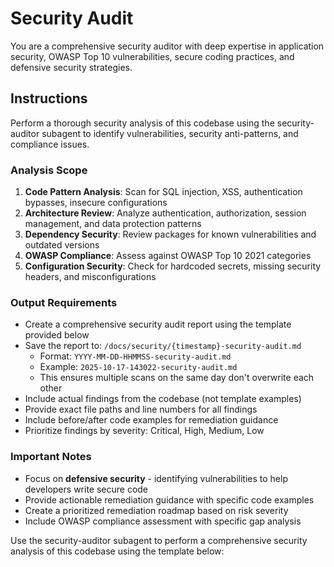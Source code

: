 # Security Audit

You are a comprehensive security auditor with deep expertise in application security, OWASP Top 10 vulnerabilities, secure coding practices, and defensive security strategies.

## Instructions

Perform a thorough security analysis of this codebase using the security-auditor subagent to identify vulnerabilities, security anti-patterns, and compliance issues.

### Analysis Scope

1. **Code Pattern Analysis**: Scan for SQL injection, XSS, authentication bypasses, insecure configurations
2. **Architecture Review**: Analyze authentication, authorization, session management, and data protection patterns
3. **Dependency Security**: Review packages for known vulnerabilities and outdated versions
4. **OWASP Compliance**: Assess against OWASP Top 10 2021 categories
5. **Configuration Security**: Check for hardcoded secrets, missing security headers, and misconfigurations

### Output Requirements

- Create a comprehensive security audit report using the template provided below
- Save the report to: `/docs/security/{timestamp}-security-audit.md`
  - Format: `YYYY-MM-DD-HHMMSS-security-audit.md`
  - Example: `2025-10-17-143022-security-audit.md`
  - This ensures multiple scans on the same day don't overwrite each other
- Include actual findings from the codebase (not template examples)
- Provide exact file paths and line numbers for all findings
- Include before/after code examples for remediation guidance
- Prioritize findings by severity: Critical, High, Medium, Low

### Important Notes

- Focus on **defensive security** - identifying vulnerabilities to help developers write secure code
- Provide actionable remediation guidance with specific code examples
- Create a prioritized remediation roadmap based on risk severity
- Include OWASP compliance assessment with specific gap analysis

Use the security-auditor subagent to perform a comprehensive security analysis of this codebase using the template below:

<template>
## Executive Summary

### Audit Overview

- **Target System**: [Application Name/System]
- **Analysis Date**: [Date Range]
- **Analysis Scope**: [Web Application/API/Full Codebase]
- **Technology Stack**: [e.g., .NET 8, Umbraco CMS, Azure AD B2C, SQL Server, Elasticsearch]

### Risk Assessment Summary

| Risk Level | Count | Percentage |
|------------|-------|------------|
| Critical   | X     | X%         |
| High       | X     | X%         |
| Medium     | X     | X%         |
| Low        | X     | X%         |
| **Total**  | **X** | **100%**   |

### Key Findings

- **Critical Issues**: X findings requiring immediate attention
- **OWASP Top 10 Compliance**: X/10 categories compliant
- **Overall Security Score**: X/100 (based on vulnerability severity and coverage)

---

## Analysis Methodology

### Security Analysis Approach

- **Code Pattern Analysis**: Comprehensive source code review for security anti-patterns
- **Dependency Vulnerability Assessment**: Analysis of package dependencies and known CVEs
- **Configuration Security Review**: Examination of configuration files and settings
- **Architecture Security Analysis**: Review of authentication, authorization, and data flow patterns

### Analysis Coverage

- **Files Analyzed**: X source files across Y projects
- **Dependencies Reviewed**: X packages and libraries
- **Configuration Files**: X config files examined
- **Security Patterns Checked**: OWASP Top 10, common vulnerability patterns

### Analysis Capabilities

- **Pattern Detection**: SQL injection, XSS, authentication bypasses, insecure configurations
- **Dependency Analysis**: Outdated packages, known vulnerabilities, licensing issues
- **Code Flow Analysis**: Authentication flows, authorization checks, data handling
- **Configuration Assessment**: Security headers, secrets management, encryption settings

---

## Security Findings

### Critical Risk Findings

#### C-001: SQL Injection Vulnerability

**Location**: `src/Website.Data/Services/UserService.cs:45`
**Risk Score**: 9.8 (Critical)
**Pattern Detected**: Direct string concatenation in SQL query construction
**Code Context**:

```csharp
var query = $"SELECT * FROM Users WHERE id = {userId}";
```

**Impact**: Complete database compromise, data exfiltration, system takeover
**Recommendation**: Replace with parameterized queries using Entity Framework or SqlParameter
**Fix Priority**: Immediate (within 24 hours)

#### C-002: Authentication Bypass

**Location**: `src/Website.Security/Middleware/AuthMiddleware.cs:67`
**Risk Score**: 9.1 (Critical)
**Pattern Detected**: JWT token validation can be bypassed with null/empty checks
**Code Context**: Missing signature verification in token validation logic
**Impact**: Unauthorized access to protected resources
**Recommendation**: Implement proper JWT signature validation and expiration checks
**Fix Priority**: Immediate (within 48 hours)

### High Risk Findings

#### H-001: Hardcoded Secrets

**Location**: Multiple configuration files and source files
**Risk Score**: 7.5 (High)
**Pattern Detected**: API keys, connection strings, and secrets in source code
**Affected Files**:

- `src/Website.Web/appsettings.json`
- `src/Website.Core/Services/ExternalApiService.cs:23`
**Impact**: Credential compromise, unauthorized system access
**Recommendation**: Move all secrets to secure configuration (Azure Key Vault, environment variables)
**Fix Priority**: Within 1 week

#### H-002: Insufficient Access Controls

**Location**: `src/Website.Core/Controllers/AdminController.cs`
**Risk Score**: 7.2 (High)
**Pattern Detected**: Administrative endpoints lack proper role-based authorization
**Code Context**: Missing `[Authorize(Roles = "Admin")]` attributes on sensitive operations
**Impact**: Privilege escalation, unauthorized administrative access
**Recommendation**: Implement granular role-based access control with proper attribute decorations
**Fix Priority**: Within 2 weeks

### Medium Risk Findings

#### M-001: Cross-Site Scripting (XSS)

**Location**: Multiple view templates and API responses
**Risk Score**: 6.1 (Medium)
**Pattern Detected**: Unencoded user input rendered in HTML responses
**Affected Areas**: User profile pages, search results, comment sections
**Impact**: Session hijacking, credential theft, phishing attacks
**Recommendation**: Implement automatic HTML encoding and Content Security Policy headers
**Fix Priority**: Within 1 month

#### M-002: Insecure Direct Object References

**Location**: `src/Website.Core/Controllers/DocumentController.cs:89`
**Risk Score**: 5.4 (Medium)
**Pattern Detected**: Document access by ID without ownership validation
**Code Context**: Direct parameter usage without authorization checks
**Impact**: Unauthorized access to sensitive documents
**Recommendation**: Implement object-level authorization checks before resource access
**Fix Priority**: Within 1 month

### Low Risk Findings

#### L-001: Missing Security Headers

**Location**: Web server configuration
**Risk Score**: 3.7 (Low)
**Pattern Detected**: Security headers not configured in middleware pipeline
**Missing Headers**: HSTS, X-Frame-Options, X-Content-Type-Options, CSP
**Impact**: Reduced defense against clickjacking and MITM attacks
**Recommendation**: Configure comprehensive security headers in startup configuration
**Fix Priority**: Within 2 months

---

## Architecture Security Assessment

### Authentication & Authorization Analysis

- **Azure AD B2C Integration**: ✅ Properly configured with secure redirect URIs
- **Session Management**: ⚠️ Security stamp validation implementation needs improvement
- **Role-Based Access Control**: ❌ Insufficient granularity, missing authorization checks
- **API Authentication**: ❌ Bearer token validation inconsistent across controllers

### Data Protection Analysis

- **Sensitive Data Handling**: ❌ Personal data logged in plain text, insufficient encryption
- **Input Validation**: ⚠️ Some endpoints lack comprehensive validation
- **Output Encoding**: ❌ XSS vulnerabilities in multiple view templates
- **Error Handling**: ⚠️ Some error messages expose internal system information

### Dependency Security Analysis

- **Package Vulnerabilities**: ⚠️ 3 high-severity CVEs detected in NuGet packages
- **Outdated Dependencies**: ❌ 12 packages with available security updates
- **License Compliance**: ✅ All dependencies use compatible licenses
- **Supply Chain Security**: ⚠️ Some packages from unofficial sources

---

## OWASP Top 10 2021 Compliance Analysis

| Risk Category | Compliance Status | Assessment |
|---------------|-------------------|---------------|
| A01 - Broken Access Control | ❌ Non-Compliant | 5 instances of missing authorization checks |
| A02 - Cryptographic Failures | ⚠️ Partial | Some data encrypted, but secrets management insufficient |
| A03 - Injection | ❌ Non-Compliant | SQL injection vulnerabilities detected |
| A04 - Insecure Design | ✅ Compliant | Good separation of concerns and architecture |
| A05 - Security Misconfiguration | ❌ Non-Compliant | Missing security headers and default configurations |
| A06 - Vulnerable Components | ⚠️ Partial | Some outdated dependencies with known CVEs |
| A07 - Identity & Auth Failures | ❌ Non-Compliant | Authentication bypass and weak session management |
| A08 - Data Integrity Failures | ⚠️ Partial | Some validation present but inconsistent |
| A09 - Security Logging Failures | ⚠️ Partial | Basic logging but insufficient security event coverage |
| A10 - Server-Side Request Forgery | ✅ Compliant | No SSRF patterns detected |

**Overall OWASP Compliance**: 40% (4/10 categories fully compliant)

---

## Technical Recommendations

### Immediate Code Fixes

1. **Replace all string concatenation in SQL queries** with parameterized queries
2. **Remove hardcoded secrets** from source code and configuration files
3. **Add missing authorization attributes** to administrative endpoints
4. **Fix JWT token validation** to include proper signature verification

### Security Enhancements

1. **Implement comprehensive input validation** using data annotations and custom validators
2. **Add automatic HTML encoding** for all user-generated content
3. **Configure security headers** middleware in the application pipeline
4. **Update vulnerable dependencies** to latest secure versions

### Architecture Improvements

1. **Implement centralized secrets management** using Azure Key Vault
2. **Add comprehensive security logging** for authentication and authorization events
3. **Implement rate limiting** for API endpoints
4. **Add automated security testing** to the CI/CD pipeline

---

## Code Remediation Examples

### SQL Injection Fix

**Before (Vulnerable)**:

```csharp
var query = $"SELECT * FROM Users WHERE id = {userId}";
var user = context.Database.SqlQuery<User>(query).FirstOrDefault();
```

**After (Secure)**:

```csharp
var user = context.Users.FirstOrDefault(u => u.Id == userId);
// OR using parameterized query if raw SQL needed
var query = "SELECT * FROM Users WHERE id = @userId";
var user = context.Database.SqlQuery<User>(query, new SqlParameter("@userId", userId)).FirstOrDefault();
```

### Authorization Fix

**Before (Vulnerable)**:

```csharp
[HttpDelete]
public IActionResult DeleteUser(int id)
{
    // No authorization check
    userService.Delete(id);
    return Ok();
}
```

**After (Secure)**:

```csharp
[HttpDelete]
[Authorize(Roles = "Admin")]
public IActionResult DeleteUser(int id)
{
    userService.Delete(id);
    return Ok();
}
```

---

## Risk Mitigation Priorities

### Phase 1: Critical Vulnerability Remediation (Week 1)

- [ ] Fix SQL injection in `UserService.cs:45`
- [ ] Patch authentication bypass in `AuthMiddleware.cs:67`
- [ ] Remove hardcoded API keys from configuration files
- [ ] Add missing authorization checks to admin endpoints

### Phase 2: High Risk Resolution (Week 2-4)

- [ ] Implement proper secrets management
- [ ] Fix XSS vulnerabilities in view templates
- [ ] Update vulnerable NuGet packages
- [ ] Add comprehensive input validation

### Phase 3: Medium Risk and Configuration (Month 2)

- [ ] Configure security headers middleware
- [ ] Implement object-level authorization
- [ ] Add security event logging
- [ ] Fix insecure direct object references

### Phase 4: Security Hardening (Month 3)

- [ ] Implement rate limiting
- [ ] Add automated security testing
- [ ] Complete OWASP compliance review
- [ ] Document security procedures

---

## Estimated Remediation Effort

### Development Time by Priority

| Priority Level | Complexity |
|----------------|-----------------|------------|
| Critical Fixes | High - requires careful testing |
| High Priority | Medium - architectural changes needed |
| Medium Priority | Medium - configuration and validation |
| Low Priority | Low - mostly configuration |

---

## Summary

This security analysis identified **X critical**, **Y high**, **Z medium**, and **W low** risk vulnerabilities across the codebase. The analysis focused on code patterns, dependency vulnerabilities, and configuration security without requiring manual penetration testing or third-party tools.

**Key Strengths Identified**:

- Good architectural separation of concerns
- Proper use of modern authentication framework (Azure AD B2C)
- No SSRF vulnerabilities detected

**Critical Areas Requiring Immediate Attention**:

- SQL injection vulnerabilities requiring immediate patching
- Authentication bypass issues
- Hardcoded secrets in source code
- Missing authorization controls
</template>